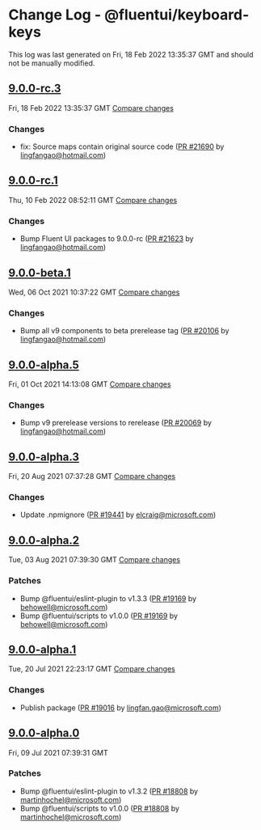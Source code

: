 # Change Log - @fluentui/keyboard-keys

This log was last generated on Fri, 18 Feb 2022 13:35:37 GMT and should not be manually modified.

<!-- Start content -->

## [9.0.0-rc.3](https://github.com/microsoft/fluentui/tree/@fluentui/keyboard-keys_v9.0.0-rc.3)

Fri, 18 Feb 2022 13:35:37 GMT 
[Compare changes](https://github.com/microsoft/fluentui/compare/@fluentui/keyboard-keys_v9.0.0-rc.1..@fluentui/keyboard-keys_v9.0.0-rc.3)

### Changes

- fix: Source maps contain original source code ([PR #21690](https://github.com/microsoft/fluentui/pull/21690) by lingfangao@hotmail.com)

## [9.0.0-rc.1](https://github.com/microsoft/fluentui/tree/@fluentui/keyboard-keys_v9.0.0-rc.1)

Thu, 10 Feb 2022 08:52:11 GMT 
[Compare changes](https://github.com/microsoft/fluentui/compare/@fluentui/keyboard-keys_v9.0.0-beta.1..@fluentui/keyboard-keys_v9.0.0-rc.1)

### Changes

- Bump Fluent UI packages to 9.0.0-rc ([PR #21623](https://github.com/microsoft/fluentui/pull/21623) by lingfangao@hotmail.com)

## [9.0.0-beta.1](https://github.com/microsoft/fluentui/tree/@fluentui/keyboard-keys_v9.0.0-beta.1)

Wed, 06 Oct 2021 10:37:22 GMT 
[Compare changes](https://github.com/microsoft/fluentui/compare/@fluentui/keyboard-keys_v9.0.0-alpha.5..@fluentui/keyboard-keys_v9.0.0-beta.1)

### Changes

- Bump all v9 components to beta prerelease tag ([PR #20106](https://github.com/microsoft/fluentui/pull/20106) by lingfangao@hotmail.com)

## [9.0.0-alpha.5](https://github.com/microsoft/fluentui/tree/@fluentui/keyboard-keys_v9.0.0-alpha.5)

Fri, 01 Oct 2021 14:13:08 GMT 
[Compare changes](https://github.com/microsoft/fluentui/compare/@fluentui/keyboard-keys_v9.0.0-alpha.3..@fluentui/keyboard-keys_v9.0.0-alpha.5)

### Changes

- Bump v9 prerelease versions to rerelease ([PR #20069](https://github.com/microsoft/fluentui/pull/20069) by lingfangao@hotmail.com)

## [9.0.0-alpha.3](https://github.com/microsoft/fluentui/tree/@fluentui/keyboard-keys_v9.0.0-alpha.3)

Fri, 20 Aug 2021 07:37:28 GMT 
[Compare changes](https://github.com/microsoft/fluentui/compare/@fluentui/keyboard-keys_v9.0.0-alpha.2..@fluentui/keyboard-keys_v9.0.0-alpha.3)

### Changes

- Update .npmignore ([PR #19441](https://github.com/microsoft/fluentui/pull/19441) by elcraig@microsoft.com)

## [9.0.0-alpha.2](https://github.com/microsoft/fluentui/tree/@fluentui/keyboard-keys_v9.0.0-alpha.2)

Tue, 03 Aug 2021 07:39:30 GMT 
[Compare changes](https://github.com/microsoft/fluentui/compare/@fluentui/keyboard-keys_v9.0.0-alpha.1..@fluentui/keyboard-keys_v9.0.0-alpha.2)

### Patches

- Bump @fluentui/eslint-plugin to v1.3.3 ([PR #19169](https://github.com/microsoft/fluentui/pull/19169) by behowell@microsoft.com)
- Bump @fluentui/scripts to v1.0.0 ([PR #19169](https://github.com/microsoft/fluentui/pull/19169) by behowell@microsoft.com)

## [9.0.0-alpha.1](https://github.com/microsoft/fluentui/tree/@fluentui/keyboard-keys_v9.0.0-alpha.1)

Tue, 20 Jul 2021 22:23:17 GMT 
[Compare changes](https://github.com/microsoft/fluentui/compare/@fluentui/keyboard-keys_v9.0.0-alpha.0..@fluentui/keyboard-keys_v9.0.0-alpha.1)

### Changes

- Publish package ([PR #19016](https://github.com/microsoft/fluentui/pull/19016) by lingfan.gao@microsoft.com)

## [9.0.0-alpha.0](https://github.com/microsoft/fluentui/tree/@fluentui/keyboard-keys_v9.0.0-alpha.0)

Fri, 09 Jul 2021 07:39:31 GMT

### Patches

- Bump @fluentui/eslint-plugin to v1.3.2 ([PR #18808](https://github.com/microsoft/fluentui/pull/18808) by martinhochel@microsoft.com)
- Bump @fluentui/scripts to v1.0.0 ([PR #18808](https://github.com/microsoft/fluentui/pull/18808) by martinhochel@microsoft.com)
